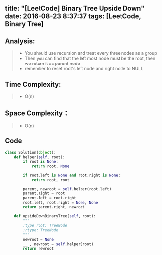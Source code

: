 title: "[LeetCode] Binary Tree Upside Down"
date: 2016-08-23 8:37:37
tags: [LeetCode, Binary Tree]
---

## Analysis:
> * You should use recursion and treat every three nodes as a group
> * Then you can find that the left most node must be the root, then we return it as parent node
> * remember to reset root's left node and right node to NULL

## Time Complexity:
> * O(n)

## Space Complexity：
> * O(n)


## Code
```python
class Solution(object):
	def helper(self, root):
		if root is None:
			return root, None

		if root.left is None and root.right is None:
			return root, root

		parent, newroot = self.helper(root.left)
		parent.right = root
		parent.left = root.right
		root.left, root.right = None, None
		return parent.right, newroot

	def upsideDownBinaryTree(self, root):
		"""
		:type root: TreeNode
		:rtype: TreeNode
		"""
		newroot = None
		__ , newroot = self.helper(root)
		return newroot
```
